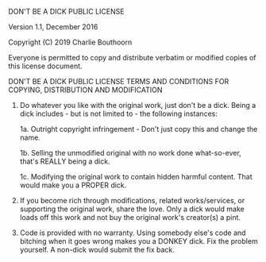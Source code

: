 DON'T BE A DICK PUBLIC LICENSE

Version 1.1, December 2016

Copyright (C) 2019 Charlie Bouthoorn

Everyone is permitted to copy and distribute verbatim or modified
copies of this license document.

DON'T BE A DICK PUBLIC LICENSE
TERMS AND CONDITIONS FOR COPYING, DISTRIBUTION AND MODIFICATION

1. Do whatever you like with the original work, just don't be a dick.
   Being a dick includes - but is not limited to - the following instances:

   1a. Outright copyright infringement - Don't just copy this and change the name.
   
   1b. Selling the unmodified original with no work done what-so-ever, that's REALLY being a dick.
   
   1c. Modifying the original work to contain hidden harmful content. That would make you a PROPER dick.

2. If you become rich through modifications, related works/services, or supporting the original work,
   share the love. Only a dick would make loads off this work and not buy the original work's
   creator(s) a pint.

3. Code is provided with no warranty. Using somebody else's code and bitching when it goes wrong makes
   you a DONKEY dick. Fix the problem yourself. A non-dick would submit the fix back.
